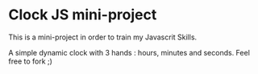# Clock JS mini-project

This is a mini-project in order to train my Javascrit Skills.

A simple dynamic clock with 3 hands : hours, minutes and seconds. Feel free to fork ;)
